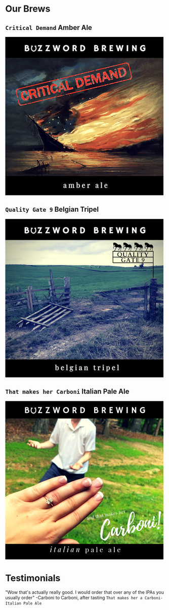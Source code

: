 # Our Brews
## `Critical Demand` Amber Ale

![logo](img/critical.png)

## `Quality Gate 9` Belgian Tripel 

![logo](img/quality.png)

## `That makes her Carboni` Italian Pale Ale

![logo](img/Buzzword.png)

# Testimonials

"Wow that's actually really good. I would order that over any of the IPAs you usually order" -Carboni to Carboni, after tasting `That makes her a Carboni- Italian Pale Ale`
